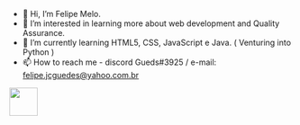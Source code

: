 - 👋 Hi, I’m Felipe Melo.
- 👀 I’m interested in learning more about web development and Quality Assurance.
- 🌱 I’m currently learning HTML5, CSS, JavaScript e Java. ( Venturing into Python )
- 📫 How to reach me - discord Gueds#3925 / e-mail: felipe.jcguedes@yahoo.com.br

<a href = "https://www.linkedin.com/in/felipegmelo/">  
            <img src="https://cdn.jsdelivr.net/gh/devicons/devicon/icons/linkedin/linkedin-original.svg" align="center" height="50" Width="50" />          
</a>

<!---
felipe-gds/felipe-gds is a ✨ special ✨ repository because its `README.md` (this file) appears on your GitHub profile.
You can click the Preview link to take a look at your changes.
--->


